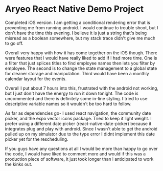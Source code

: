 # Aryeo React Native Demo Project

Completed iOS version.  I am getting a conditional rendering error that is preventing me from running android.  I would continue to trouble shoot, but I don't have the time this evening.  I believe it is just a string that's being misread as a boolean somewhere, but my stack trace didn't give me much to go off.

Overall very happy with how it has come together on the iOS though.  There were features that I would have really liked to add if I had more time.  One is a filter that just splices titles to find employee names then lets you filter by employee.  The second is to change the state management to a global state for cleaner storage and manipulation.  Third would have been a monthly calendar layout for the events.

Overall I put about 7 hours into this, frustrated with the android not working, but I just don't have the energy to run it down tonight.  The code is uncommented and there is definitely some in-line styling.  I tried to use descriptive variable names so it wouldn't be too hard to follow.

As far as dependencies go- I used react navigation, the community date picker, and the expo vector icons package.  Tried to keep it light weight.  I prefer using a different date picker (react-native-date-picker) because it integrates plug and play with android. Since I wasn't able to get the android pulled up on my simulator due to the type error I didnt implement this date picker yet for the rescheduling.

If you guys have any questions at all I would be more than happy to go over the code, I would have liked to comment more and would if this was a production piece of software, it just took longer than I anticipated to work the kinks out.  

